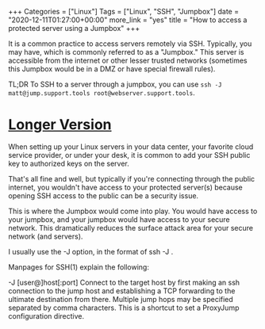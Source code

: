 +++
Categories = ["Linux"]
Tags = ["Linux", "SSH", "Jumpbox"]
date = "2020-12-11T01:27:00+00:00"
more_link = "yes"
title = "How to access a protected server using a Jumpbox"
+++

It is a common practice to access servers remotely via SSH. Typically, you may have, which is commonly referred to as a "Jumpbox." This server is accessible from the internet or other lesser trusted networks (sometimes this Jumpbox would be in a DMZ or have special firewall rules).

TL;DR
To SSH to a server through a jumpbox, you can use `ssh -J matt@jump.support.tools root@webserver.support.tools`.

<!--more-->
# [Longer Version](#long-version)

When setting up your Linux servers in your data center, your favorite cloud service provider, or under your desk, it is common to add your SSH public key to authorized keys on the server.

That's all fine and well, but typically if you're connecting through the public internet, you wouldn't have access to your protected server(s) because opening SSH access to the public can be a security issue.

This is where the Jumpbox would come into play. You would have access to your jumpbox, and your jumpbox would have access to your secure network. This dramatically reduces the surface attack area for your secure network (and servers).

I usually use the -J option, in the format of ssh -J <Jumpbox> <destination>.

Manpages for SSH(1) explain the following:

-J [user@]host[:port] Connect to the target host by first making an ssh connection to the jump host and establishing a TCP forwarding to the ultimate destination from there. Multiple jump hops may be specified separated by comma characters. This is a shortcut to set a ProxyJump configuration directive.
